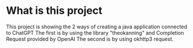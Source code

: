 # What is this project 
This project is showing the 2 ways of creating a java application connected to ChatGPT
The first is by using the library  "theokanning" and Completion Request provided by OpenAI
The second is by using okhttp3 request. 
